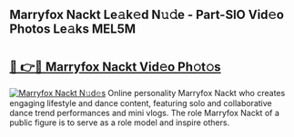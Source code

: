 ## Marryfox Nackt Le𝚊k𝚎d N𝚞𝚍e - Part-SlO Vid𝚎o Photos Le𝚊ks MEL5M

# <h2><a href="http://fb4wj5a.evod.top/?m=Marryfox+Nackt">🔗 👉🔴 Marryfox Nackt Vid𝚎o Ph𝚘t𝚘s</a></h2>

[![Marryfox Nackt N𝚞d𝚎s](https://i.imgur.com/8V9OHl7.gif)](http://fb4wj5a.evod.top/?m=Marryfox+Nackt)
Online personality Marryfox Nackt who creates engaging lifestyle and dance content, featuring solo and collaborative dance trend performances and mini vlogs. The role Marryfox Nackt of a public figure is to serve as a role model and inspire others. 
